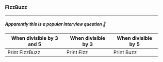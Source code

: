 ### FizzBuzz
-------------
##### Apparently this is a popular interview question :purple_heart:

 When divisible by 3 and 5 | When divisible by 3 | When divisible by 5 |
---------------------------|---------------------|---------------------|
 Print FizzBuzz            | Print Fizz          | Print Buzz          |
